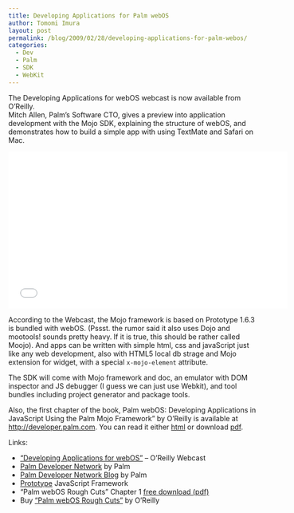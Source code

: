 ```yaml
---
title: Developing Applications for Palm webOS
author: Tomomi Imura
layout: post
permalink: /blog/2009/02/28/developing-applications-for-palm-webos/
categories:
  - Dev
  - Palm
  - SDK
  - WebKit
---
```

The Developing Applications for webOS webcast is now available from O’Reilly.  
Mitch Allen, Palm&#8217;s Software CTO, gives a preview into application development with the Mojo SDK, explaining the structure of webOS, and demonstrates how to build a simple app with using TextMate and Safari on Mac. 

<iframe width="560" height="315" src="//www.youtube.com/embed/YXS3SQauwPE" frameborder="0" allowfullscreen></iframe>

According to the Webcast, the Mojo framework is based on Prototype 1.6.3 is bundled with webOS. (Pssst. the rumor said it also uses Dojo and mootools! sounds pretty heavy. If it is true, this should be rather called Moojo). And apps can be written with simple html, css and javaScript just like any web development, also with HTML5 local db strage and Mojo extension for widget, with a special `x-mojo-element` attribute. 

The SDK will come with Mojo framework and doc, an emulator with DOM inspector and JS debugger (I guess we can just use Webkit), and tool bundles including project generator and package tools.

Also, the first chapter of the book, Palm webOS: Developing Applications in JavaScript Using the Palm Mojo Framework&#8221; by O&#8217;Reilly is available at <a href="http://developer.palm.com" target="_blank">http://developer.palm.com</a>. You can read it either <a href="http://developer.palm.com/webos_book/book1.html" target="_blank">html</a> or download <a href="http://palmone.r3h.net/downloads.palm.com/webos_chap1.pdf" target="_blank">pdf</a>.

Links: 
*   <a href="http://oreillynet.com/pub/e/1257" target="_blank">&#8220;Developing Applications for webOS&#8221;</a> &#8211; O&#8217;Reilly Webcast
*   <a href="http://developer.palm.com/" target="_blank">Palm Developer Network</a> by Palm
*   <a href="http://pdnblog.palm.com/" target="_blank">Palm Developer Network Blog</a> by Palm
*   <a href="http://www.prototypejs.org/" target="_blank">Prototype</a> JavaScript Framework
*   &#8220;Palm webOS Rough Cuts&#8221; Chapter 1 <a href="http://palmone.r3h.net/downloads.palm.com/webos_chap1.pdf" target="_blank">free download (pdf)</a>
*   Buy <a href="http://oreilly.com/catalog/9780596801816/" target="_blank">&#8220;Palm webOS Rough Cuts&#8221;</a> by O&#8217;Reilly